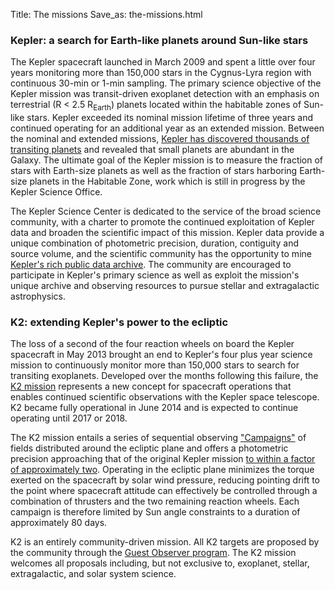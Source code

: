 Title: The missions
Save_as: the-missions.html

### Kepler: a search for Earth-like planets around Sun-like stars

The Kepler spacecraft launched in March 2009 and spent a little over
four years monitoring more than 150,000 stars in the Cygnus-Lyra region with continuous 30-min
or 1-min sampling.  The primary science objective of the Kepler
mission was transit-driven exoplanet detection with an emphasis on
terrestrial (R
< 2.5 R<sub>Earth</sub>) planets located within the habitable zones of Sun-like
stars.  Kepler exceeded its nominal mission lifetime of three years
and continued operating for an additional year as an extended
mission. Between the nominal and extended missions, [Kepler has discovered thousands of transiting
planets](the-science.html#science-from-kepler) and revealed that small
planets are abundant in the Galaxy.  The ultimate goal of the Kepler
mission is to measure the fraction of stars with Earth-size
planets as well as the fraction of stars harboring Earth-size planets
in the Habitable Zone, work which is still in progress by the Kepler Science Office.

The Kepler Science Center is dedicated to the service of the
broad science community, with a charter to promote the continued exploitation of
Kepler data and broaden the scientific impact of this mission. Kepler
data provide a unique combination of photometric precision, duration,
contiguity and source volume, and the scientific community has the 
opportunity to mine [Kepler's
rich public data archive](http://archive.stsci.edu/kepler/). The community are encouraged to participate
in Kepler's primary science as well as exploit the mission's unique archive
and observing resources to pursue stellar and extragalactic
astrophysics.

### K2: extending Kepler's power to the ecliptic

The loss of a second of the four reaction wheels on board the Kepler 
spacecraft in May 2013 brought an end to Kepler's four plus year science 
mission to continuously monitor more than 150,000 stars to search for
transiting exoplanets.  Developed over the months following this failure, 
the [K2 mission](http://adsabs.harvard.edu/abs/2014PASP..126..398H) represents a new concept for spacecraft operations 
that enables continued scientific observations 
with the Kepler space telescope. K2 became fully operational in June
2014 and is expected to continue operating until 2017 or 2018.

The K2 mission entails a series of sequential observing
<a href="k2-fields.html">"Campaigns"</a> 
of fields distributed around the ecliptic plane 
and offers a photometric precision approaching that 
of the original Kepler mission <a
href="k2-photometric-performance.html#photometric-performance">to within a factor of
approximately two</a>. Operating in the ecliptic plane minimizes the torque exerted 
on the spacecraft by solar wind pressure, 
reducing pointing drift to the point where spacecraft attitude 
can effectively be controlled through a combination of thrusters 
and the two remaining reaction wheels. Each campaign is therefore limited by Sun angle constraints 
to a duration of approximately 80 days. 

K2 is an entirely community-driven mission.
All K2 targets are proposed by the community through the
[Guest Observer program](k2-proposing-targets.html). The K2 mission
welcomes all proposals including, but not exclusive to, exoplanet,
stellar, extragalactic, and solar system science. 
